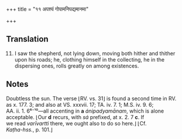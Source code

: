 +++
title = "११ अपश्यं गोपामनिपद्यमानमा"

+++
## Translation
11. I saw the shepherd, not lying down, moving both hither and thither  
upon his roads; he, clothing himself in the collecting, he in the  
dispersing ones, rolls greatly on among existences.

## Notes
Doubtless the sun. The verse ⌊RV. vs. 31⌋ is found a second time in RV.  
as x. 177. 3; and also at VS. xxxvii. 17; TA. iv. 7. 1; M.S. iv. 9. 6;  
AA. ii. 1. 6⁶⁻¹⁰—all accenting in **a** *ánipadyamānam*, which is alone  
acceptable. ⌊Our **d** recurs, with *sá* prefixed, at x. 2. 7 **c**. If  
we read *varīvartti* there, we ought also to do so here.⌋ ⌊Cf.  
*Kaṭha-hss.*, p. 101.⌋
